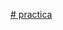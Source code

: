 [# practica](https://drive.google.com/drive/folders/1_K8NAfIoKR77OfQinIaWy7V7mGU4kXP4?usp=share_link)
